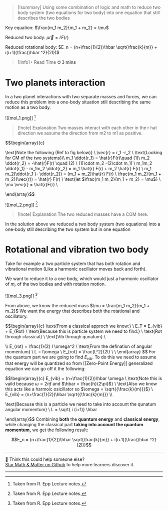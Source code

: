 
>[!summary]
Using some combination of logic and math to reduce two body system (two equations for two body) into one equation that still describes the two bodies
>
Key equation:
$\frac{m_1 m_2}{m_1 + m_2} = \mu$
>
Reduced two body:
$\mu \vec{r} = \hat{r}F(r)$
>
Reduced rotational body:
$E_n = (n+\frac{1}{2})\hbar \sqrt{\frac{k}{m}} + i(i+1)(\frac{\hbar ^2}{2I})$

>[!info]+ Read Time
**⏱ 3 mins**
# Two planets interaction
In a two planet interactions with two separate masses and forces, we can reduce this problem into a one-body situation still describing the same motion as a two body.

![[mol_1.png]]
[^1]
>[!note] Explanation
Two masses interact with each other in the r hat direction we assume the direction from m2 to m1 as positive.

$$\begin{array}{c} 

\text{Note the following (Ref to fig below)} \\
\vec{r} = r_1 -r_2 \\
\text{Looking for CM of the two systems}\\\\
m_1 \ddot{r_1} = \hat{r}F(r)\quad (1)\\
m_2 \ddot{r_2} = -\hat{r}F(r) \quad (2) \\
(1)\cdot m_2 -(2\cdot m_1) \\
m_1m_2 \ddot{r_1} - m_1m_2 \ddot{r_2} = m_1 \hat{r} F(r) + m_2 \hat{r} F(r) \\ 
m_1 m_2(\ddot{r_1 }- \ddot{r_2}) = (m_1 + m_2)\hat{r} F(r) \\
\frac{m_1 m_2}{m_1 + m_2}(\vec{r}) = \hat{r} F(r)
\\
\text{let $\frac{m_1 m_2}{m_1 + m_2} = \mu$} \\
\mu \vec{r} = \hat{r}F(r) \\ 

\end{array}$$

![[mol_2.png]]
[^1]
>[!note] Explanation
The two reduced masses have a COM here.

In the solution above we reduced a two body system (two equations) into a one-body still describing the two system but in one equation

# Rotational and vibration two body
Take for example a two particle system that has both rotation and vibrational motion (Like a harmonic oscillator moves back and forth). 

We want to reduce it to a one body, which would just a harmonic oscillator of $m_r$ of the two bodies and with rotation motion.

![[mol_3.png]]
[^1]

From above, we know the reduced mass $\mu = \frac{m_1 m_2}{m_1 + m_2}$ We want the energy that describes both the rotational and oscillatory.

$$\begin{array}{c} 
\text{From a classical approch we know:} \\ 
E_T = E_{vib} + E_{Rot} \\
\text{Because this is particle system we need to find:} \\ 
\text{Rot through classical} \\ 
\text{Vib through qunatum}  \\ 

\\\\ 
E_{rot} = \frac{1}{2} I \omega^2 \\ 
\text{From the defination of angular momentum} \\
L  = I\omega \\
E_{rot} = \frac{L^2}{2I} \\ 
\\
\end{array} $$
For the quantum part we are going to find $E_{vib}$. To do this we need to assume that energy will be quantized so from [[Zero-Point Energy]] generalized equation we can go off it the following:

$$\begin{array}{c} 
E_{vib} = (n+\frac{1}{2})\hbar \omega \\
\text{Note this is vaild because $\omega = 2\pi f$ and $\hbar = \frac{h}{2\pi}$} \\ 
\text{Also we know this acts like a harmoic osicillator so $\omega = \sqrt{{\frac{k}{m}}}$} \\
E_{vib} = (n+\frac{1}{2})\hbar \sqrt{{\frac{k}{m}}}  \\\\

\text{Because this is a particle we need to take into account the qunatum angular momentum} \\ 
L = \sqrt{ i (i+1)} \hbar 



\end{array}$$
Combining **both** the **quantum energy** and **classical energy**, while changing the classical part **taking into account the quantum momentum,** we get the following result:


$$E_n = (n+\frac{1}{2})\hbar \sqrt{\frac{k}{m}} + i(i+1)(\frac{\hbar ^2}{2I})$$

[^1]: Taken from R. Epp Lecture notes.

---

🧪 Think this could help someone else?  
[Star Math & Matter on Github](https://github.com/rajeevphysics/Obsidan-MathMatter) to help more learners discover it.

---
